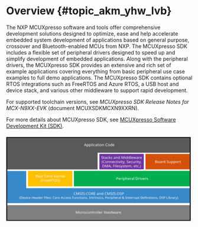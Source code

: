# Overview {#topic_akm_yhw_lvb}

The NXP MCUXpresso software and tools offer comprehensive development solutions designed to optimize, ease and help accelerate embedded system development of applications based on general purpose, crossover and Bluetooth-enabled MCUs from NXP. The MCUXpresso SDK includes a flexible set of peripheral drivers designed to speed up and simplify development of embedded applications. Along with the peripheral drivers, the MCUXpresso SDK provides an extensive and rich set of example applications covering everything from basic peripheral use case examples to full demo applications. The MCUXpresso SDK contains optional RTOS integrations such as FreeRTOS and Azure RTOS, a USB host and device stack, and various other middleware to support rapid development.

For supported toolchain versions, see *MCUXpresso SDK Release Notes for MCX-N9XX-EVK* \(document MCUXSDKMCXN9XXRN\).

For more details about MCUXpresso SDK, see [MCUXpresso Software Development Kit \(SDK\)](http://www.nxp.com/products/software-and-tools/run-time-software/mcuxpresso-software-and-tools/mcuxpresso-software-development-kit-sdk:MCUXpresso-SDK).

![](../images/ksdk_layers_20.svg "MCUXpresso SDK layers")

